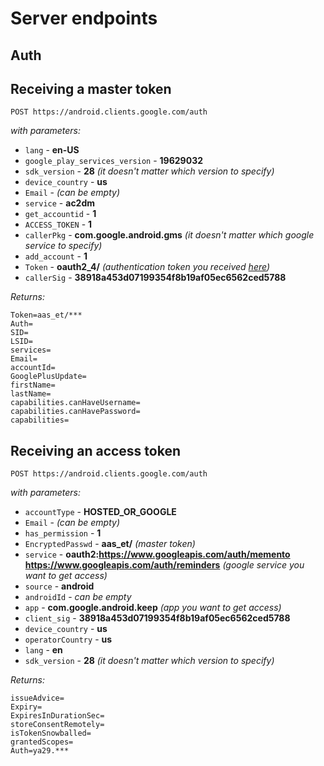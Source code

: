 # Server endpoints

## Auth

## Receiving a master token
```http request
POST https://android.clients.google.com/auth
```

*with parameters:*

- `lang` - **en-US**
- `google_play_services_version` - **19629032**
- `sdk_version` - **28** *(it doesn't matter which version to specify)*
- `device_country` - **us**
- `Email` - *(can be empty)*
- `service` - **ac2dm**
- `get_accountid` - **1**
- `ACCESS_TOKEN` - **1**
- `callerPkg` - **com.google.android.gms** *(it doesn't matter which google service to specify)*
- `add_account` - **1**
- `Token` - **oauth2_4/** *(authentication token you received [here](https://accounts.google.com/EmbeddedSetup))*
- `callerSig` - **38918a453d07199354f8b19af05ec6562ced5788**

*Returns:*
```
Token=aas_et/***
Auth=
SID=
LSID=
services=
Email=
accountId=
GooglePlusUpdate=
firstName=
lastName=
capabilities.canHaveUsername=
capabilities.canHavePassword=
capabilities=
```

## Receiving an access token
```http request
POST https://android.clients.google.com/auth
```

*with parameters:*

- `accountType` - **HOSTED_OR_GOOGLE**
- `Email` - *(can be empty)*
- `has_permission` - **1**
- `EncryptedPasswd` - **aas_et/** *(master token)*
- `service` - **oauth2:https://www.googleapis.com/auth/memento https://www.googleapis.com/auth/reminders** *(google service you want to get access)*
- `source` - **android**
- `androidId` - *can be empty*
- `app` - **com.google.android.keep** *(app you want to get access)*
- `client_sig` - **38918a453d07199354f8b19af05ec6562ced5788**
- `device_country` - **us**
- `operatorCountry` - **us**
- `lang` - **en**
- `sdk_version` - **28** *(it doesn't matter which version to specify)*

*Returns:*
```
issueAdvice=
Expiry=
ExpiresInDurationSec=
storeConsentRemotely=
isTokenSnowballed=
grantedScopes=
Auth=ya29.***
```
